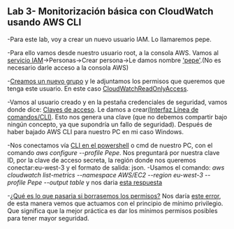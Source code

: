 ## Lab 3- Monitorización básica con CloudWatch usando AWS CLI

-Para este lab, voy a crear un nuevo usuario IAM. Lo llamaremos pepe.

-Para ello vamos desde nuestro usuario root, a la consola AWS.
Vamos al [servicio IAM](/AWS-labs/lab-3-iamclicloudwatch/Capturas/1.png)->Personas->Crear persona->Le damos nombre ['pepe'](/AWS-labs/lab-3-iamclicloudwatch/Capturas/2.png).(No es necesario darle acceso a la consola AWS)

-[Creamos un nuevo grupo](/AWS-labs/lab-3-iamclicloudwatch/Capturas/3.png) y le adjuntamos los permisos que queremos que tenga este usuario. En este caso [CloudWatchReadOnlyAccess](/AWS-labs/lab-3-iamclicloudwatch/Capturas/4.png).

-Vamos al usuario creado y en la pestaña credenciales de seguridad, vamos donde dice: [Claves de acceso](/AWS-labs/lab-3-iamclicloudwatch/Capturas/5.png). Le damos a crear[(Interfaz Línea de comandos/CLI)](/AWS-labs/lab-3-iamclicloudwatch/Capturas/6.png).
Esto nos genera una clave (que no debemos compartir bajo ningún concepto, ya que supondría un fallo de seguridad).
Después de haber bajado AWS CLI para nuestro PC en mi caso Windows.

-Nos conectamos vía [CLI en el powershell](/AWS-labs/lab-3-iamclicloudwatch/Capturas/7.png) o cmd de nuestro PC, con el comando _aws configure --profile Pepe_. Nos preguntará por nuestra clave ID, por la clave de acceso secreta, la región donde nos queremos conectar:eu-west-3 y el formato de salida: json.
-Usamos el comando: _aws cloudwatch list-metrics --namespace AWS/EC2 --region eu-west-3 --profile Pepe --output table_ y nos daria [esta respuesta](/AWS-labs/lab-3-iamclicloudwatch/Capturas/8.png)

-[¿Qué es lo que pasaria si borrasemos los permisos?](/AWS-labs/lab-3-iamclicloudwatch/Capturas/9.png) Nos daría [este error](/AWS-labs/lab-3-iamclicloudwatch/Capturas/10.png), de esta manera vemos que actuamos con el principio de mínimo privilegio. Que significa que la mejor práctica es dar los mínimos permisos posibles para tener mayor seguridad.
